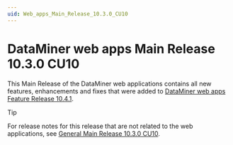 ```yaml
---
uid: Web_apps_Main_Release_10.3.0_CU10
---
```


# DataMiner web apps Main Release 10.3.0 CU10

This Main Release of the DataMiner web applications contains all new features, enhancements and fixes that were added to [DataMiner web apps Feature Release 10.4.1](xref:Web_apps_Feature_Release_10.4.1).

> [!TIP]
> For release notes for this release that are not related to the web applications, see [General Main Release 10.3.0 CU10](xref:General_Main_Release_10.3.0_CU10).
